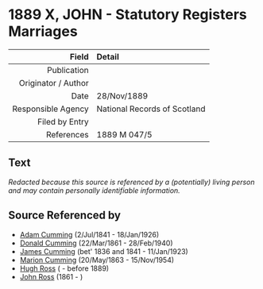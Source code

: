 ﻿---
layout: page
permalink: /sources/s75160785
---

# 1889 X, JOHN - Statutory Registers Marriages

Field | Detail
---:|:---
Publication | 
Originator / Author | 
Date | 28/Nov/1889
Responsible Agency | National Records of Scotland
Filed by Entry | 
References | 1889 M 047/5

## Text

_Redacted because this source is referenced by a (potentially) living person and may contain personally identifiable information._

## Source Referenced by

* [Adam Cumming](../people/@55409960@-adam-cumming-b1841-7-2-d1926-1-18.md) (2/Jul/1841 - 18/Jan/1926)
* [Donald Cumming](../people/@20465544@-donald-cumming-b1861-3-22-d1940-2-28.md) (22/Mar/1861 - 28/Feb/1940)
* [James Cumming](../people/@66384942@-james-cumming-b1836~1841-d1923-1-11.md) (bet' 1836 and 1841 - 11/Jan/1923)
* [Marion Cumming](../people/@59851647@-marion-cumming-b1863-5-20-d1954-11-15.md) (20/May/1863 - 15/Nov/1954)
* [Hugh Ross](../people/@10594034@-hugh-ross-b-d1889.md) ( - before 1889)
* [John Ross](../people/@75057664@-john-ross-b1861-d.md) (1861 - )
